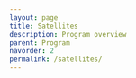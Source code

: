 ```yaml
---
layout: page
title: Satellites
description: Program overview
parent: Program
navorder: 2
permalink: /satellites/
---
```



